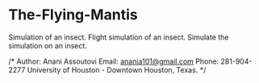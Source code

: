 # The-Flying-Mantis
Simulation of an insect. Flight simulation of an insect. Simulate the simulation on an insect.

/* Author: Anani Assoutovi
 Email: anania101@gmail.com
 Phone: 281-904-2277
 University of Houston - Downtown
 Houston, Texas.
*/
